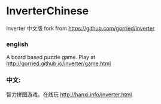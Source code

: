 InverterChinese
===============

Inverter 中文版 fork from https://github.com/gorried/inverter

### english

A board based puzzle game. Play at http://gorried.github.io/inverter/game.html

### 中文:

智力拼图游戏。在线玩 http://hanxi.info/inverter.html

